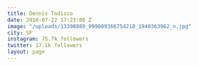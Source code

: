 ```yaml
---
title: Dennis Todisco
date: 2016-07-22 17:23:00 Z
image: "/uploads/13398889_999609366754218_1940363962_n.jpg"
city: SF
instagram: 75.7k followers
twitter: 17.1k followers
layout: page
---
```



